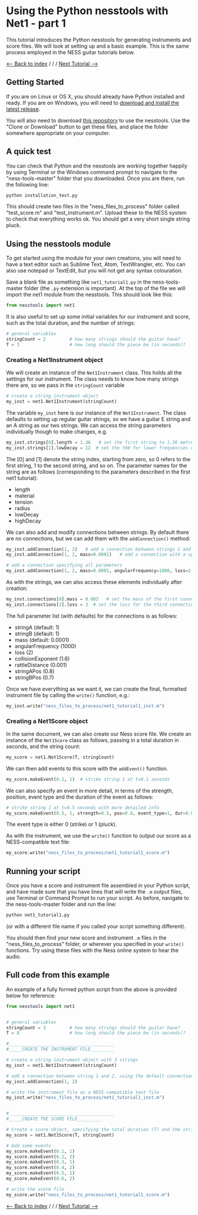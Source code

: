 # Using the Python nesstools with Net1 - part 1
This tutorial introduces the Python nesstools for generating instruments and score files. We will look at setting up and a basic example. This is the same process employed in the NESS guitar tutorials below.

[<-- Back to index](https://tommmmudd.github.io/ness-tools/) / / / [Next Tutorial -->](https://tommmmudd.github.io/ness-tools/tutorials/net1-tutorial2/)

## Getting Started
If you are on Linux or OS X, you should already have Python installed and ready. If you are on Windows, you will need to [download and install the latest release](https://www.python.org/downloads/windows/). 

You will also need to download [this repository](https://github.com/tommmmudd/ness-tools) to use the nesstools. Use the "Clone or Download" button to get these files, and place the folder somewhere appropriate on your computer.

## A quick test
You can check that Python and the nesstools are working together happily by using Terminal or the Windows command prompt to navigate to the "ness-tools-master" folder that you downloaded. Once you are there, run the following line:
```bash
python installation_test.py
```

This should create two files in the "ness_files_to_process" folder called "test_score.m" and "test_instrument.m". Upload these to the NESS system to check that everything works ok. You should get a very short single string pluck.

## Using the nesstools module
To get started using the module for your own creations, you will need to have a text editor such as Sublime Text, Atom, TextWrangler, etc. You can also use notepad or TextEdit, but you will not get any syntax colouration.

Save a blank file as something like ```net1_tutorial1.py``` in the ness-tools-master folder (the ```.py``` extension is important).
At the top of the file we will import the net1 module from the nesstools. This should look like this:

```python
from nesstools import net1
```

It is also useful to set up some initial variables for our instrument and score, such as the total duration, and the number of strings:
```python
# general variables
stringCount = 2         # how many strings should the guitar have?
T = 3                   # how long should the piece be (in seconds)?
```

### Creating a Net1Instrument object
We will create an instance of the ```Net1Instrument``` class. This holds all the settings for our instrument. The class needs to know how many strings there are, so we pass in the ```stringCount``` variable
```python
# create a string instrument object
my_inst = net1.Net1Instrument(stringCount)
```

The variable ```my_inst``` here is our instance of the ```Net1Instrument```. The class defaults to setting up regular guitar strings, so we have a guitar E string and an A string as our two strings. We can access the string parameters individually though to make changes, e.g.
```python
my_inst.strings[0].length = 1.36   # set the first string to 1.36 metres
my_inst.strings[1].lowDecay = 12  # set the t60 for lower frequencies of the second string to 12 seconds
```
The [0] and [1] denote the string index, starting from zero, so 0 refers to the first string, 1 to the second string, and so on. The parameter names for the string are as follows (corresponding to the parameters described in the first net1 tutorial):
- length
- material
- tension
- radius
- lowDecay
- highDecay

We can also add and modify connections between strings. By default there are no connections, but we can add them with the ```addConnection()``` method:
```python
my_inst.addConnection(1, 2)   # add a connection between strings 1 and 2 with default parameters
my_inst.addConnection(1, 2, mass=0.0001)   # add a connection with a specific mass

# add a connection specifying all parameters
my_inst.addConnection(1, 2, mass=0.0001, angularFrequency=1000, loss=2, collisionExponent=1.6, rattleDistance=0.001, stringAPos=0.8, stringBPos=0.8)
```

As with the strings, we can also access these elements individually after creation:
```python
my_inst.connections[0].mass = 0.002   # set the mass of the first connection to 0.002 kg
my_inst.connections[2].loss = 3  # set the loss for the third connection to 3
```

The full parameter list (with defaults) for the connections is as follows:
- stringA (default: 1)
- stringB (default: 1)
- mass (default: 0.0001) 
- angularFrequency (1000)
- loss (2)
- collisionExponent (1.6)
- rattleDistance (0.001)
- stringAPos (0.8)
- stringBPos (0.7)

Once we have everything as we want it, we can create the final, formatted instrument file by calling the ```write()``` function, e.g.:
```python
my_inst.write("ness_files_to_process/net1_tutorial1_inst.m")
```

### Creating a Net1Score object
In the same document, we can also create our Ness score file. We create an instance of the ```Net1Score``` class as follows, passing in a total duration in seconds, and the string count:
```python
my_score = net1.Net1Score(T, stringCount)
```

We can then add events to this score with the ```addEvent()``` function.
```python
my_score.makeEvent(0.1, 1)  # strike string 1 at t=0.1 seconds
```
We can also specify an event in more detail, in terms of the strength, position, event type and the duration of the event as follows:
```python
# strike string 1 at t=0.5 seconds with more detailed info
my_score.makeEvent(0.5, 1, strength=0.5, pos=0.8, event_type=1, dur=0.002)  
```
The event type is either 0 (strike) or 1 (pluck). 

As with the instrument, we use the ```write()``` function to output our score as a NESS-compatible text file:
```python
my_score.write("ness_files_to_process/net1_tutorial1_score.m")
```

## Running your script
Once you have a score and instrument file assembled in your Python script, and have made sure that you have lines that will write the ```.m``` output files, use Terminal or Command Prompt to run your script. As before, navigate to the ness-tools-master folder and run the line:
```python
python net1_tutorial1.py
```
(or with a different file name if you called your script something different).

You should then find your new score and instrument ```.m``` files in the "ness_files_to_process" folder, or wherever you specified in your ```write()``` functions. Try using these files with the Ness online system to hear the audio.

## Full code from this example
An example of a fully formed python script from the above is provided below for reference:

```python
from nesstools import net1


# general variables
stringCount = 3         # how many strings should the guitar have?
T = 8                   # how long should the piece be (in seconds)?

#________________________________________
#_____CREATE THE INSTRUMENT FILE_________

# create a string instrument object with 3 strings
my_inst = net1.Net1Instrument(stringCount)

# add a connection between string 1 and 2, using the default connection parameters
my_inst.addConnection(1, 2)

# write the instrument file as a NESS-compatible text file
my_inst.write("ness_files_to_process/net1_tutorial1_inst.m")


#________________________________________
#_____CREATE THE SCORE FILE_________

# Create a score object, specifying the total duration (T) and the string count (stringCount)
my_score = net1.Net1Score(T, stringCount)    

# Add some events
my_score.makeEvent(0.1, 1)
my_score.makeEvent(0.2, 2)
my_score.makeEvent(0.3, 1)
my_score.makeEvent(0.4, 2)
my_score.makeEvent(0.5, 1)
my_score.makeEvent(0.6, 2)

# write the score file
my_score.write("ness_files_to_process/net1_tutorial1_score.m")
```

[<-- Back to index](https://tommmmudd.github.io/ness-tools/) / / / [Next Tutorial -->](https://tommmmudd.github.io/ness-tools/tutorials/net1-tutorial2/)
